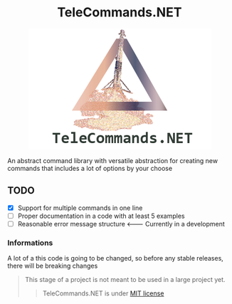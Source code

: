 <h1 align="center"">TeleCommands.NET</h1>
<p align="center">
  <img src="assets/TeleCommands.NET-Logo.png">
  
</p>
An abstract command library with versatile abstraction for creating new commands that includes a lot of options by your choose

## TODO
- [x] Support for multiple commands in one line
- [ ] Proper documentation in a code with at least 5 examples
- [ ] Reasonable error message structure <--- Currently in a development

### Informations
A lot of a this code is going to be changed, so before any stable releases, there will be breaking changes
>This stage of a project is not meant to be used in a large project yet.
>>TeleCommands.NET is under [MIT license](https://github.com/TeleApplications/TeleCommands.NET/blob/master/LICENSE.txt)
